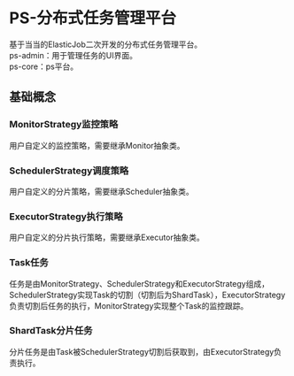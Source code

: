 # PS-分布式任务管理平台
基于当当的ElasticJob二次开发的分布式任务管理平台。<br>
ps-admin：用于管理任务的UI界面。<br>
ps-core：ps平台。<br>
## 基础概念
### MonitorStrategy监控策略
用户自定义的监控策略，需要继承Monitor抽象类。
### SchedulerStrategy调度策略
用户自定义的分片策略，需要继承Scheduler抽象类。
### ExecutorStrategy执行策略
用户自定义的分片执行策略，需要继承Executor抽象类。
### Task任务
任务是由MonitorStrategy、SchedulerStrategy和ExecutorStrategy组成，SchedulerStrategy实现Task的切割（切割后为ShardTask），ExecutorStrategy负责切割后任务的执行，MonitorStrategy实现整个Task的监控跟踪。
### ShardTask分片任务
分片任务是由Task被SchedulerStrategy切割后获取到，由ExecutorStrategy负责执行。

